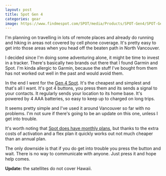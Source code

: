 ```yaml
---
layout: post
title: Spot Gen 4
categories: gear
image: https://www.findmespot.com/SPOT/media/Products/SPOT-Gen4/SPOT-Gen4.png?ext=.png
---
```


I'm planning on travelling in lots of remote places and already do running and hiking in areas not covered by cell phone coverage. It's pretty easy to get into those areas when you head off the beaten path in North Vancouver.

I decided since I'm doing some adventuring alone, it might be time to invest in a tracker. There's basically two brands out there that I found Garmin and Spot. I'm kinda allergic to Garmin, because the stuff I've bought from them has not worked out well in the past and would avoid them.

In the end I went for the <a href="https://www.findmespot.com/en-us/products-services/spot-gen4">Gen 4 Spot</a>. It's the cheapest and simplest and that's all I want. It's got 4 buttons, you press them and its sends a signal to your contacts. It regularly sends your location to its home base. It's powered by 4 AAA batteries, so easy to keep up to charged on long trips.

It seems pretty simple and I've used it around Vancouver so far with no problems. I'm not sure if there's going to be an update on this one, unless I get into trouble.

It's worth noting that <a href="https://www.findmespot.com/en-us/products-services/service-plans#spot-gen4-plans">Spot does have monthly plans</a>, but thanks to the extra costs of activation and a flex plan it quickly works out not much cheaper than an annual plan.

The only downside is that if you do get into trouble you press the button and wait. There is no way to communicate with anyone. Just press it and hope help comes.

**Update:** the satellites do not cover Hawaii.